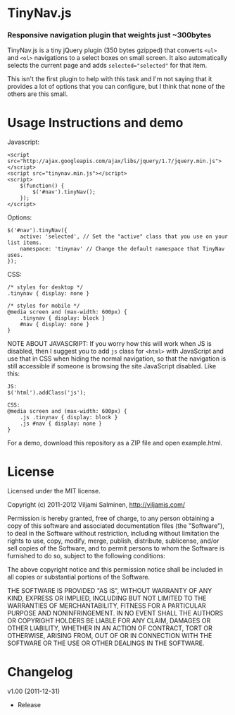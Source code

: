 # TinyNav.js
### Responsive navigation plugin that weights just ~300bytes

TinyNav.js is a tiny jQuery plugin (350 bytes gzipped) that converts `<ul>` and `<ol>` navigations to a select boxes on small screen. It also automatically selects the current page and adds `selected="selected"` for that item.

This isn't the first plugin to help with this task and I'm not saying that it provides a lot of options that you can configure, but I think that none of the others are this small.


Usage Instructions and demo
======

Javascript:

    <script src="http://ajax.googleapis.com/ajax/libs/jquery/1.7/jquery.min.js"></script>
    <script src="tinynav.min.js"></script>
    <script>
        $(function() {
            $('#nav').tinyNav();
        });
    </script>

Options:

    $('#nav').tinyNav({
        active: 'selected', // Set the "active" class that you use on your list items.
        namespace: 'tinynav' // Change the default namespace that TinyNav uses.
    });

CSS:

    /* styles for desktop */
    .tinynav { display: none }
    
    /* styles for mobile */
    @media screen and (max-width: 600px) {
        .tinynav { display: block }
        #nav { display: none }
    }

NOTE ABOUT JAVASCRIPT: If you worry how this will work when JS is disabled, then I suggest you to add `js` class for `<html>` with JavaScript and use that in CSS when hiding the normal navigation, so that the navigation is still accessible if someone is browsing the site JavaScript disabled. Like this:

    JS:
    $('html').addClass('js');
    
    CSS:
    @media screen and (max-width: 600px) {
        .js .tinynav { display: block }
        .js #nav { display: none }
    }

For a demo, download this repository as a ZIP file and open example.html.


License
======

Licensed under the MIT license.

Copyright (c) 2011-2012 Viljami Salminen, http://viljamis.com/

Permission is hereby granted, free of charge, to any person obtaining a copy of this software and associated documentation files (the "Software"), to deal in the Software without restriction, including without limitation the rights to use, copy, modify, merge, publish, distribute, sublicense, and/or sell copies of the Software, and to permit persons to whom the Software is furnished to do so, subject to the following conditions:

The above copyright notice and this permission notice shall be included in all copies or substantial portions of the Software.

THE SOFTWARE IS PROVIDED "AS IS", WITHOUT WARRANTY OF ANY KIND, EXPRESS OR IMPLIED, INCLUDING BUT NOT LIMITED TO THE WARRANTIES OF MERCHANTABILITY, FITNESS FOR A PARTICULAR PURPOSE AND NONINFRINGEMENT. IN NO EVENT SHALL THE AUTHORS OR COPYRIGHT HOLDERS BE LIABLE FOR ANY CLAIM, DAMAGES OR OTHER LIABILITY, WHETHER IN AN ACTION OF CONTRACT, TORT OR OTHERWISE, ARISING FROM, OUT OF OR IN CONNECTION WITH THE SOFTWARE OR THE USE OR OTHER DEALINGS IN THE SOFTWARE.


Changelog
======

v1.00 (2011-12-31)
- Release